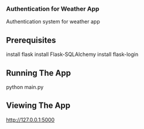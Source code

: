 ### Authentication for Weather App
Authentication system for weather app
## Prerequisites
install flask
install Flask-SQLAlchemy
install flask-login
## Running The App
python main.py
## Viewing The App
http://127.0.0.1:5000
